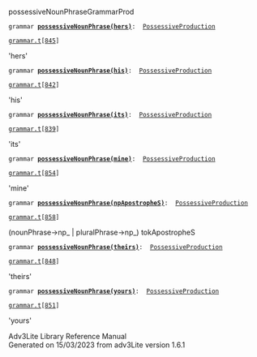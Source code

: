 <span class="title">possessiveNounPhrase</span><span class="type">GrammarProd</span>

`grammar `**[`possessiveNounPhrase(hers)`](../object/possessiveNounPhrase(hers).html)**` :   `[`PossessiveProduction`](../object/PossessiveProduction.html)

[`grammar.t`](../file/grammar.t.html)`[`[`845`](../source/grammar.t.html#845)`]`

<div class="gramrule">

'hers'

</div>

`grammar `**[`possessiveNounPhrase(his)`](../object/possessiveNounPhrase(his).html)**` :   `[`PossessiveProduction`](../object/PossessiveProduction.html)

[`grammar.t`](../file/grammar.t.html)`[`[`842`](../source/grammar.t.html#842)`]`

<div class="gramrule">

'his'

</div>

`grammar `**[`possessiveNounPhrase(its)`](../object/possessiveNounPhrase(its).html)**` :   `[`PossessiveProduction`](../object/PossessiveProduction.html)

[`grammar.t`](../file/grammar.t.html)`[`[`839`](../source/grammar.t.html#839)`]`

<div class="gramrule">

'its'

</div>

`grammar `**[`possessiveNounPhrase(mine)`](../object/possessiveNounPhrase(mine).html)**` :   `[`PossessiveProduction`](../object/PossessiveProduction.html)

[`grammar.t`](../file/grammar.t.html)`[`[`854`](../source/grammar.t.html#854)`]`

<div class="gramrule">

'mine'

</div>

`grammar `**[`possessiveNounPhrase(npApostropheS)`](../object/possessiveNounPhrase(npApostropheS).html)**` :   `[`PossessiveProduction`](../object/PossessiveProduction.html)

[`grammar.t`](../file/grammar.t.html)`[`[`858`](../source/grammar.t.html#858)`]`

<div class="gramrule">

(nounPhrase-\>np\_ \| pluralPhrase-\>np\_) tokApostropheS  

</div>

`grammar `**[`possessiveNounPhrase(theirs)`](../object/possessiveNounPhrase(theirs).html)**` :   `[`PossessiveProduction`](../object/PossessiveProduction.html)

[`grammar.t`](../file/grammar.t.html)`[`[`848`](../source/grammar.t.html#848)`]`

<div class="gramrule">

'theirs'

</div>

`grammar `**[`possessiveNounPhrase(yours)`](../object/possessiveNounPhrase(yours).html)**` :   `[`PossessiveProduction`](../object/PossessiveProduction.html)

[`grammar.t`](../file/grammar.t.html)`[`[`851`](../source/grammar.t.html#851)`]`

<div class="gramrule">

'yours'

</div>

<div class="ftr">

Adv3Lite Library Reference Manual  
Generated on 15/03/2023 from adv3Lite version 1.6.1

</div>
